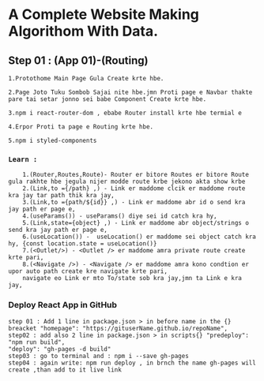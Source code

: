 # A Complete Website Making Algorithom With Data.

## Step 01 : (App 01)-(Routing)

    1.Protothome Main Page Gula Create krte hbe.

    2.Page Joto Tuku Sombob Sajai nite hbe.jmn Proti page e Navbar thakte pare tai setar jonno sei babe Component Create krte hbe.

    3.npm i react-router-dom , ebabe Router install krte hbe termial e

    4.Erpor Proti ta page e Routing krte hbe.

    5.npm i styled-components

### `Learn :`

        1.(Router,Routes,Route)- Router er bitore Routes er bitore Route gula rakhte hbe jegula nijer modde route krbe jekono akta show krbe
        2.(Link,to ={/path} ,) - Link er maddome clcik er maddome route kra jay tar path thik kra jay,
        3.(Link,to ={path/${id}} ,) - Link er maddome abr id o send kra jay path er page e,
        4.(useParams()) - useParams() diye sei id catch kra hy,
        5.(Link,state={object} ,) - Link er maddome abr object/strings o send kra jay path er page e,
        6.(useLocation()) -  useLocation() er maddome sei object catch kra hy, {const location.state = useLocation()}
        7.(<Outlet/>) - <Outlet /> er maddome amra private route create krte pari,
        8.(<Navigate />) - <Navigate /> er maddome amra kono condtion er upor auto path create kre navigate krte pari,
        navigate eo Link er mto To/state sob kra jay,jmn ta Link e kra jay,

### Deploy React App in GitHub

    step 01 : Add 1 line in package.json > in before name in the {} breacket "homepage": "https://gituserName.github.io/repoName",
    step02 : add also 2 line in package.json > in scripts{} "predeploy": "npm run build",
    "deploy": "gh-pages -d build"
    step03 : go to terminal and : npm i --save gh-pages
    step04 : again write: npm run deploy , in brnch the name gh-pages will create ,than add to it live link
